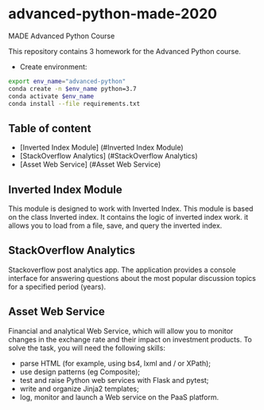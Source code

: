 # advanced-python-made-2020
MADE Advanced Python Course

This repository contains 3 homework for the Advanced Python course.

* Create environment:
```bash
export env_name="advanced-python"
conda create -n $env_name python=3.7
conda activate $env_name
conda install --file requirements.txt
```
## Table of content

- [Inverted Index Module] (#Inverted Index Module)
- [StackOverflow Analytics] (#StackOverflow Analytics)
- [Asset Web Service] (#Asset Web Service)


## Inverted Index Module
This module is designed to work with Inverted Index.
This module is based on the class Inverted index. It contains the logic of inverted 
index work.
it allows you to load from a file, save, and query the inverted index.

## StackOverflow Analytics
Stackoverflow post analytics app. 
The application provides a console interface for answering questions about 
the most popular discussion topics for a specified period (years).

## Asset Web Service

Financial and analytical Web Service, which
will allow you to monitor changes in the exchange rate and their impact on investment
products. To solve the task, you will need the following skills:
* parse HTML (for example, using bs4, lxml and / or XPath);
* use design patterns (eg Composite);
* test and raise Python web services with Flask and pytest;
* write and organize Jinja2 templates;
* log, monitor and launch a Web service on the PaaS platform.